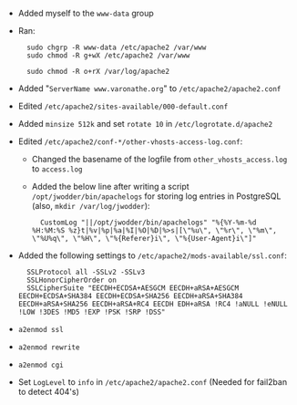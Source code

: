 - Added myself to the `www-data` group
- Ran:

        sudo chgrp -R www-data /etc/apache2 /var/www
        sudo chmod -R g+wX /etc/apache2 /var/www

        sudo chmod -R o+rX /var/log/apache2

- Added "`ServerName www.varonathe.org`" to `/etc/apache2/apache2.conf`
- Edited `/etc/apache2/sites-available/000-default.conf`
- Added `minsize 512k` and set `rotate 10` in `/etc/logrotate.d/apache2`
- Edited `/etc/apache2/conf-*/other-vhosts-access-log.conf`:
    - Changed the basename of the logfile from `other_vhosts_access.log` to
      `access.log`
    - Added the below line after writing a script `/opt/jwodder/bin/apachelogs`
      for storing log entries in PostgreSQL (also, `mkdir /var/log/jwodder`):

            CustomLog "||/opt/jwodder/bin/apachelogs" "%{%Y-%m-%d %H:%M:%S %z}t|%v|%p|%a|%I|%O|%D|%>s|[\"%u\", \"%r\", \"%m\", \"%U%q\", \"%H\", \"%{Referer}i\", \"%{User-Agent}i\"]"

- Added the following settings to `/etc/apache2/mods-available/ssl.conf`:

        SSLProtocol all -SSLv2 -SSLv3
        SSLHonorCipherOrder on
        SSLCipherSuite "EECDH+ECDSA+AESGCM EECDH+aRSA+AESGCM EECDH+ECDSA+SHA384 EECDH+ECDSA+SHA256 EECDH+aRSA+SHA384 EECDH+aRSA+SHA256 EECDH+aRSA+RC4 EECDH EDH+aRSA !RC4 !aNULL !eNULL !LOW !3DES !MD5 !EXP !PSK !SRP !DSS"

- `a2enmod ssl`
- `a2enmod rewrite`
- `a2enmod cgi`
- Set `LogLevel` to `info` in `/etc/apache2/apache2.conf` (Needed for fail2ban
  to detect 404's)
